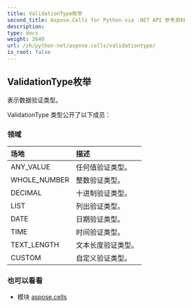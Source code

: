 ```yaml
---
title: ValidationType枚举
second_title: Aspose.Cells for Python via .NET API 参考资料
description:
type: docs
weight: 2640
url: /zh/python-net/aspose.cells/validationtype/
is_root: false
---
```

## ValidationType枚举
表示数据验证类型。



ValidationType 类型公开了以下成员：

### 领域
|场地|描述|
| :- | :- |
| ANY_VALUE |任何值验证类型。|
| WHOLE_NUMBER |整数验证类型。|
| DECIMAL |十进制验证类型。|
| LIST |列出验证类型。|
| DATE |日期验证类型。|
| TIME |时间验证类型。|
| TEXT_LENGTH |文本长度验证类型。|
| CUSTOM |自定义验证类型。|



### 也可以看看
* 模块 [aspose.cells](..)
